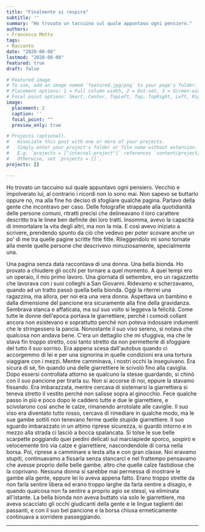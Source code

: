 ```yaml
---
title: "Finalmente si respira"
subtitle: ''
summary: "Ho trovato un taccuino sul quale appuntavo ogni pensiero."
authors:
- Francesca Motta
tags:
- Racconto
date: "2020-08-08"
lastmod: "2020-08-08"
featured: true
draft: false

# Featured image
# To use, add an image named `featured.jpg/png` to your page's folder.
# Placement options: 1 = Full column width, 2 = Out-set, 3 = Screen-width
# Focal point options: Smart, Center, TopLeft, Top, TopRight, Left, Right, BottomLeft, Bottom, BottomRight
image:
  placement: 2
  caption: ''
  focal_point: ""
  preview_only: true

# Projects (optional).
#   Associate this post with one or more of your projects.
#   Simply enter your project's folder or file name without extension.
#   E.g. `projects = ["internal-project"]` references `content/project/deep-learning/index.md`.
#   Otherwise, set `projects = []`.
projects: []

---
```

Ho trovato un taccuino sul quale appuntavo ogni pensiero. Vecchio e impolverato lui, al contrario i ricordi non lo sono mai. Non sapevo se buttarlo oppure no, ma alla fine ho deciso di sfogliare qualche pagina. Parlavo della gente che incontravo per caso. Delle fotografie strappate alla quotidianità delle persone comuni, ritratti precisi che delineavano il loro carattere descritto tra le linee ben definite dei loro tratti. Insomma, avevo la capacità di immortalare la vita degli altri, ma non la mia. E così avevo iniziato a scrivere, prendendo spunto da ciò che vedevo per poter scovare anche un po' di me tra quelle pagine scritte fitte fitte. Rileggendolo mi sono tornate alla mente quelle persone che descrivevo minuziosamente, specialmente una.

Una pagina senza data raccontava di una donna. Una bella bionda. Ho provato a chiudere gli occhi per tornare a quel momento. A quei tempi ero un operaio, il mio primo lavoro. Una giornata di settembre, ero un ragazzetto che lavorava con i suoi colleghi a San Giovanni. Ridevamo e scherzavamo, quando ad un tratto passò quella bella bionda. Oggi la riterrei una ragazzina, ma allora, per noi era una vera donna. Aspettava un bambino e dalla dimensione del pancione era sicuramente alla fine della gravidanza. Sembrava stanca e affaticata, ma sul suo volto si leggeva la felicità. Come tutte le donne dell'epoca portava le giarrettiere, perché i comodi collant ancora non esistevano e soprattutto perché non poteva indossare indumenti che le stringessero la pancia. Nonostante il suo viso sereno, si notava che qualcosa non andava bene. C'era un dettaglio che mi sfuggiva, ma che le stava fin troppo stretto, così tanto stretto da non permetterle di sfoggiare del tutto il suo sorriso. Era appena scesa dall'autobus quando ci accorgemmo di lei e per una signorina in quelle condizioni era una tortura viaggiare con i mezzi. Mentre camminava, i nostri occhi la inseguivano. Era sicura di sé, fin quando una delle giarrettiere le scivolò fino alla caviglia. Dopo essersi controllata attorno se qualcuno la stesse guardando, si chinò con il suo pancione per tirarla su. Non si accorse di noi, eppure la stavamo fissando. Era imbarazzata, mentre cercava di sistemarsi la giarrettiera si teneva stretto il vestito perché non salisse sopra al ginocchio. Fece qualche passo in più e poco dopo le caddero tutte e due le giarrettiere, e scivolarono così anche le calze, rimanendo arrotolate alle caviglie. Il suo viso era diventato tutto rosso, cercava di rimediare in qualche modo, ma le sue gambe sottili non tenevano ferme quelle stupide giarrettiere. Il suo sguardo imbarazzato in un attimo riprese sicurezza, si guardò intorno e in mezzo alla strada ci lasciò a bocca spalancata. Si tolse le sue belle scarpette poggiando quei piedini delicati sul marciapiede sporco, sospirò e velocemente tirò via calze e giarrettiere, nascondendole di corsa nella borsa. Poi, riprese a camminare a testa alta e con gran classe. Noi eravamo stupiti, continuavamo a fissarla senza stancarci e nel frattempo pensavamo che avesse proprio delle belle gambe, altro che quelle calze fastidiose che la coprivano. Nessuna donna si sarebbe mai permessa di mostrare le gambe alla gente, eppure lei lo aveva appena fatto. Erano troppo strette da non farla sentire libera ed erano troppo larghe da farla sentire a disagio, e quando qualcosa non fa sentire a proprio agio se stessi, va eliminata all'istante. La bella bionda non aveva buttato via solo le giarrettiere, ma aveva scacciato gli occhi giudicanti della gente e le lingue taglienti dei passanti, e con il suo bel pancione e la borsa chiusa ermeticamente continuava a sorridere passeggiando.

---
